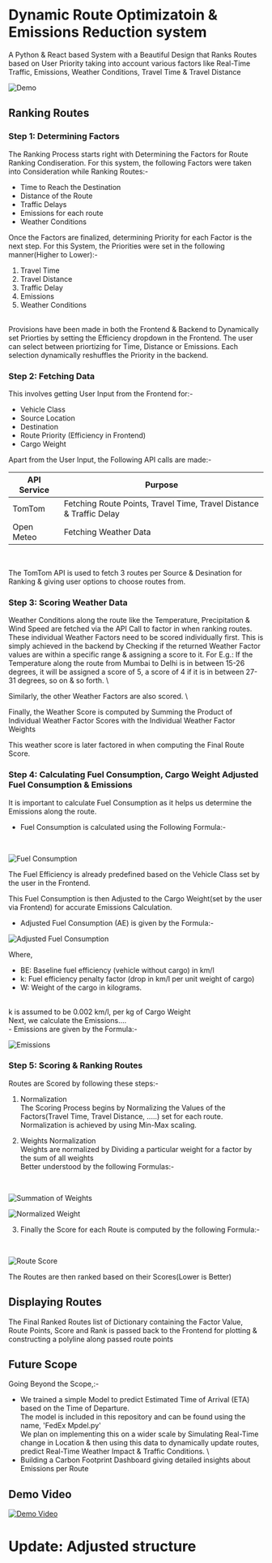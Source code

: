 # Dynamic Route Optimizatoin & Emissions Reduction system
A Python & React based System with a Beautiful Design that Ranks Routes based on User Priority taking into account various factors like Real-Time Traffic, Emissions, Weather Conditions, Travel Time & Travel Distance 

![Demo](readmeContent/INVALID_FedExHackathonGIF.gif)

## Ranking Routes
### Step 1: Determining Factors
The Ranking Process starts right with Determining the Factors for Route Ranking Condiseration.
For this system, the following Factors were taken into Consideration while Ranking Routes:-

- Time to Reach the Destination
- Distance of the Route
- Traffic Delays
- Emissions for each route
- Weather Conditions


Once the Factors are finalized, determining Priority for each Factor is the next step.
For this System, the Priorities were set in the following manner(Higher to Lower):-

1. Travel Time
2. Travel Distance
3. Traffic Delay
4. Emissions
5. Weather Conditions
<br>
Provisions have been made in both the Frontend & Backend to Dynamically set Priorties by setting the Efficiency dropdown in the Frontend. The user can select between priortizing for Time, Distance or Emissions.
Each selection dynamically reshuffles the Priority in the backend.


### Step 2: Fetching Data
This involves getting User Input from the Frontend for:-
- Vehicle Class
- Source Location
- Destination
- Route Priority (Efficiency in Frontend)
- Cargo Weight

Apart from the User Input, the Following API calls are made:-

| API Service | Purpose                                                             |
|-------------|---------------------------------------------------------------------|
| TomTom      | Fetching Route Points, Travel Time, Travel Distance & Traffic Delay |
| Open Meteo  | Fetching Weather Data                                               |
<br>

The TomTom API is used to fetch 3 routes per Source & Desination for Ranking & giving user options to choose routes from.
<br>


### Step 3: Scoring Weather Data
Weather Conditions along the route like the Temperature, Precipitation & Wind Speed are fetched via the API Call to factor in when ranking routes.
These individual Weather Factors need to be scored individually first.
This is simply achieved in the backend by Checking if the returned Weather Factor values are within a specific range & assigning a score to it.
For E.g.: If the Temperature along the route from Mumbai to Delhi is in between 15-26 degrees, it will be assigned a score of 5, a score of 4 if it is in between 27-31 degrees, so on & so forth. \

Similarly, the other Weather Factors are also scored. \

Finally, the Weather Score is computed by Summing the Product of Individual Weather Factor Scores with the Individual Weather Factor Weights
<br>

This weather score is later factored in when computing the Final Route Score.
<br>

### Step 4: Calculating Fuel Consumption, Cargo Weight Adjusted Fuel Consumption & Emissions
It is important to calculate Fuel Consumption as it helps us determine the Emissions along the route.
- Fuel Consumption is calculated using the Following Formula:-
<br>

![Fuel Consumption](readmeContent/Fuel%20Consumption.png)
<br>

The Fuel Efficiency is already predefined based on the Vehicle Class set by the user in the Frontend.
<br>

This Fuel Consumption is then Adjusted to the Cargo Weight(set by the user via Frontend) for accurate Emissions Calculation.
<br>
- Adjusted Fuel Consumption (AE) is given by the Formula:-

![Adjusted Fuel Consumption](readmeContent/Adjusted%20Fuel%20Consumption.png)
<br>

Where,
- BE: Baseline fuel efficiency (vehicle without cargo) in km/l
- k: Fuel efficiency penalty factor (drop in km/l per unit weight of cargo)
- W: Weight of the cargo in kilograms.


<br>
k is assumed to be 0.002 km/l, per kg of Cargo Weight

<br>
Next, we calculate the Emissions....
<br>
- Emissions are given by the Formula:-
<br>

![Emissions](readmeContent/Emissions.png)
<br>


### Step 5: Scoring & Ranking Routes
Routes are Scored by following these steps:-

1. Normalization\
The Scoring Process begins by Normalizing the Values of the Factors(Travel Time, Travel Distance, .....) set for each route.\
Normalization is achieved by using Min-Max scaling.

2. Weights Normalization\
Weights are normalized by Dividing a particular weight for a factor by the sum of all weights \
Better understood by the following Formulas:-
<br>

![Summation of Weights](readmeContent/Summation%20of%20Weights.png)
<br>

![Normalized Weight](readmeContent/Normalized%20Weight.png)
<br>


3. Finally the Score for each Route is computed by the following Formula:-
<br>

![Route Score](readmeContent/Route%20Score.png)
<br>

The Routes are then ranked based on their Scores(Lower is Better)
<br>
## Displaying Routes
The Final Ranked Routes list of Dictionary containing the Factor Value, Route Points, Score and Rank is passed back to the Frontend for plotting & constructing a polyline along passed route points

## Future Scope
Going Beyond the Scope,:-
- We trained a simple Model to predict Estimated Time of Arrival (ETA) based on the Time of Departure. \
The model is included in this repository and can be found using the name, 'FedEx Mpdel.py' \
We plan on implementing this on a wider scale by Simulating Real-Time change in Location & then using this data to dynamically update routes, predict Real-Time Weather Impact & Traffic Conditions. \
- Building a Carbon Footprint Dashboard giving detailed insights about Emissions per Route

## Demo Video

[![Demo Video](http://img.youtube.com/vi/sj1lNFV2ta0/0.jpg)](http://www.youtube.com/watch?v=sj1lNFV2ta0)
# Update: Adjusted structure
